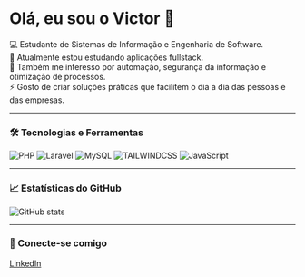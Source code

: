 # Olá, eu sou o Victor 👋

💻 Estudante de Sistemas de Informação e Engenharia de Software.  
🔭 Atualmente estou estudando aplicações fullstack.  
🌱 Também me interesso por automação, segurança da informação e otimização de processos.  
⚡ Gosto de criar soluções práticas que facilitem o dia a dia das pessoas e das empresas.

---

### 🛠️ Tecnologias e Ferramentas

![PHP](https://img.shields.io/badge/PHP-777BB4?style=for-the-badge&logo=php&logoColor=white)
![Laravel](https://img.shields.io/badge/Laravel-FF2D20?style=for-the-badge&logo=laravel&logoColor=white)
![MySQL](https://img.shields.io/badge/MySQL-005C84?style=for-the-badge&logo=mysql&logoColor=white)
![TAILWINDCSS](https://img.shields.io/badge/Tailwind-38B2AC?style=for-the-badge&logo=tailwind-css&logoColor=white)
![JavaScript](https://img.shields.io/badge/JavaScript-F7DF1E?style=for-the-badge&logo=javascript&logoColor=black)



---

### 📈 Estatísticas do GitHub

![GitHub stats](https://github-readme-stats.vercel.app/api?username=Victor-Sevegnani&show_icons=true&theme=tokyonight)

---

### 🔗 Conecte-se comigo

[LinkedIn](https://www.linkedin.com/in/victor-sevegnani-45b130355/)
